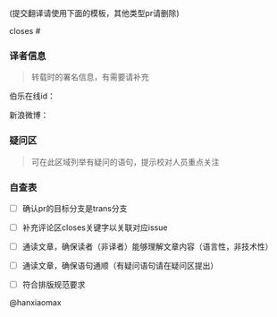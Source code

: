 (提交翻译请使用下面的模板，其他类型pr请删除)

closes #

###  译者信息
> 转载时的署名信息，有需要请补充

伯乐在线id：

新浪微博：

### 疑问区

> 可在此区域列举有疑问的语句，提示校对人员重点关注

### 自查表

- [ ] 确认pr的目标分支是trans分支
- [ ] 补充评论区closes关键字以关联对应issue
- [ ] 通读文章，确保读者（非译者）能够理解文章内容（语言性，非技术性）
- [ ] 通读文章，确保语句通顺（有疑问语句请在疑问区提出）
- [ ] 符合排版规范要求

 

@hanxiaomax 
